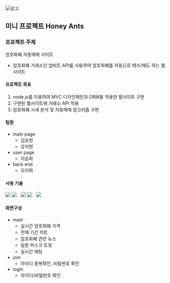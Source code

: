 
![로고](https://user-images.githubusercontent.com/68418005/118906639-1de97880-b959-11eb-97f7-07df502f994a.png)
## 미니 프로젝트 Honey Ants


### 프로젝트 주제
암호화폐 자동매매 사이트
- 암호화폐 거래소인 업비트 API를 사용하여 암호화폐를 자동으로 매수/매도 하는 웹사이트 

#### 프로젝트 목표
1. node.js를 이용하여 MVC 디자인패턴과 ORM을 적용한 웹사이트 구현
2. 구현된 웹사이트에 거래소 API 적용
3. 암호화폐 시세 분석 및 자동매매 알고리즘 구현

#### 팀원
- main page
  - 김승원
  - 강지현
- user page 
  - 이승희
- back end
  - 오미희

#### 사용 기술

<img src="https://img.shields.io/badge/HTML5-E34F26?style=plastic&logo=HTML5&logoColor=white"/>
<img src="https://img.shields.io/badge/CSS3-1572B6?style=plastic&logo=CSS3&logoColor=white"/></a> &nbsp
<img src="https://img.shields.io/badge/JavaScript-F7DF1E?logo=JavaScript&logoColor=white&style=plastic" style="max-width: 100%; user-select: auto;">
<img src="https://img.shields.io/badge/Node.js-339933?style=plastic&logo=Node.js&logoColor=white"/></a> &nbsp
<img src="https://img.shields.io/badge/MySQL-4479A1?style=plastic&logo=MySQL&logoColor=white"/></a> &nbsp 

#### 화면구성
- main
  - 실시간 암호화폐 가격
  - 전체 기간 차트
  - 암호화폐 관련 뉴스
  - 일론 머스크 트윗
  - 실시간 채팅
- join
  - 아이디 중복확인, 비밀번호 확인
- login
  - 아이디/비밀번호 확인



    


